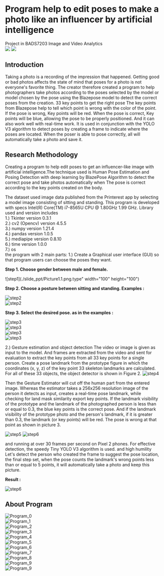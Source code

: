 # Program help to edit poses to make a photo like an influencer by artificial intelligence
Project  in BADS7203 Image and Video Analytics  
[![](https://img.shields.io/badge/-BlazePose-blue)](#) [![](https://img.shields.io/badge/-Tiny--YOLO--V3--Algorithm-green)](#)  

## Introduction
Taking a photo is a recording of the impression that happened. Getting good or bad photos affects the state of mind that poses for a photo is not everyone's favorite thing. The creator therefore created a program to help photographers take photos according to the poses selected by the model or model chosen by the pose using the Blazepose model to detect the correct poses from the creation. 33 key points to get the right pose The key points from Blazepose help to tell which point is wrong with the color of the point. If the pose is wrong, Key points will be red. When the pose is correct, Key points will be blue, allowing the pose to be properly positioned. And it can also work well with real-time work. It is used in conjunction with the YOLO V3 algorithm to detect poses by creating a frame to indicate where the poses are located. When the poser is able to pose correctly, all will automatically take a photo and save it.  

## Research Methodology  
Creating a program to help edit poses to get an influencer-like image with artificial intelligence.The technique used is Human Pose Estimation and Posing Detection with deep learning by BlazePose Algorithm to detect the correct pose and take photos automatically when The pose is correct according to the key points created on the body.

The dataset used image data published from the Printerest app by selecting a model image consisting of sitting and standing. This program is developed with specs Intel(R) Core(TM) i7-8565U CPU @ 1.80GHz 1.99 GHz. Library used and version includes  
1.) Tkinter version 0.3.1  
2.) cv2 (Opencv) version 4.5.5  
3.) numpy version 1.21.4  
4.) pandas version 1.0.5  
5.) mediapipe version 0.8.10  
6.) time version 1.0.0  
7.) os  
the program with 2 main parts:
1.) Create a Graphical user interface (GUI) so that program users can choose the poses they want.  
  
**Step 1. Choose gender between male and female.**  
  
![step1](./slide_ppt/Picture1.1.png.type" width="100" height="100")  
  
**Step 2. Choose a posture between sitting and standing. Examples :**  
  
![step2](./slide_ppt/Picture1.2.png)  
![step2](./slide_ppt/Picture1.3.png)  
  
**Step 3. Select the desired pose. as in the examples :**  
  
![step3](./slide_ppt/Picture1.4.png)  
![step3](./slide_ppt/Picture1.5.png)  
![step3](./slide_ppt/Picture1.6.png)  
![step3](./slide_ppt/Picture1.7.png)  
  
  
2.) Gesture estimation and object detection The video or image is given as input to the model. And frames are extracted from the video and sent for evaluation to extract the key points from all 33 key points for a single person.
Create a pose landmark from the prototype figure in which the coordinates (x, y, z) of the key point 33 skeleton landmarks are calculated. For all of these 33 objects, the object detector is shown in Figure 2.
![step4](./slide_ppt/Picture2.png)

Then the Gesture Estimator will cut off the human part from the entered image. Whereas the estimator takes a 256x256 resolution image of the person it detects as input, creates a real-time pose landmark, while checking for land mask similarity export key points. If the landmark visibility of the prototype and the landmark of the photographed person is less than or equal to 0.3, the blue key points is the correct pose. And if the landmark visibility of the prototype photo and the person's landmark, if it is greater than 0.3, the landmark (or key points) will be red. The pose is wrong at that point as shown in picture 3.
  
![step5](./slide_ppt/Picture3.1.png)
![step6](./slide_ppt/Picture3.2.png)
  
and running at over 30 frames per second on Pixel 2 phones. For effective detection, the speedy Tiny YOLO V3 algorithm is used. and high humility Let's detect the person who created the frame to suggest the pose location, the final step set, when the pose counts the landmark's wrong points less than or equal to 5 points, it will automatically take a photo and keep this picture.

**Result :**  
  
![step6](./slide_ppt/Picture4.png)

## About Program  
![Program_0](./slide_ppt/slide_No.0.png)  
![Program_1](./slide_ppt/slide_No.1.png)  
![Program_2](./slide_ppt/slide_No.2.png)  
![Program_3](./slide_ppt/slide_No.3.png)  
![Program_4](./slide_ppt/slide_No.4.png)  
![Program_5](./slide_ppt/slide_No.5.png)  
![Program_6](./slide_ppt/slide_No.6.png)  
![Program_7](./slide_ppt/slide_No.7.png)  
![Program_8](./slide_ppt/slide_No.8.png)  
![Program_9](./slide_ppt/slide_No.9.png)  
![Program_9](./slide_ppt/slide_No.10.png)  
